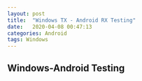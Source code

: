 ```yaml
---
layout: post
title:  "Windows TX - Android RX Testing"
date:   2020-04-08 00:47:13
categories: Android
tags: Windows
---
```

## Windows-Android Testing